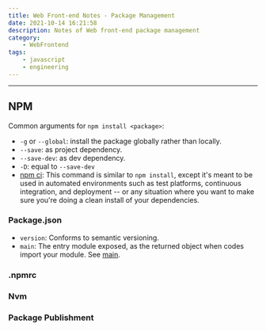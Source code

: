 ```yaml
---
title: Web Front-end Notes - Package Management
date: 2021-10-14 16:21:58
description: Notes of Web front-end package management
category:
    - WebFrontend
tags:
    - javascript
    - engineering
---
```


___
## NPM

Common arguments for `npm install <package>`:

- `-g` or `--global`: install the package globally rather than locally.
- `--save`: as project dependency.
- `--save-dev`: as dev dependency.
- `-D`: equal to `--save-dev`
- [npm ci](https://docs.npmjs.com/cli/v7/commands/npm-ci): This command is similar to `npm install`, except it's meant to be used in automated environments such as test platforms, continuous integration, and deployment -- or any situation where you want to make sure you're doing a clean install of your dependencies.

### Package.json

- `version`: Conforms to semantic versioning.
- `main`: The entry module exposed, as the returned object when codes import your module. See [main](https://docs.npmjs.com/cli/v7/configuring-npm/package-json#main).

### .npmrc

### Nvm

### Package Publishment
